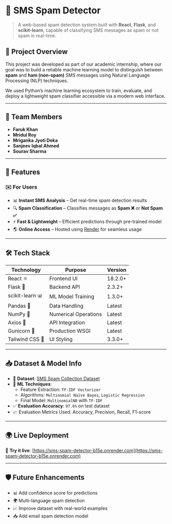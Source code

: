 # 📢 SMS Spam Detector 
> A web-based spam detection system built with **React**, **Flask**, and **scikit-learn**, capable of classifying SMS messages as spam or not spam in real-time.

## 🧠 Project Overview

This project was developed as part of our academic internship, where our goal was to build a reliable machine learning model to distinguish between **spam** and **ham (non-spam)** SMS messages using Natural Language Processing (NLP) techniques.

We used Python’s machine learning ecosystem to train, evaluate, and deploy a lightweight spam classifier accessible via a modern web interface.

---

## 👥 Team Members

- **Faruk Khan**
- **Mridul Roy**
- **Mriganka Jyoti Deka**
- **Sanjeev Iqbal Ahmed**
- **Sourav Sharma**

---

## 🚀 Features

### ✉️ For Users
- 📊 **Instant SMS Analysis** – Get real-time spam detection results  
- 🔍 **Spam Classification** – Classifies messages as **Spam ❌** or **Not Spam ✅**  
- ⚡ **Fast & Lightweight** – Efficient predictions through pre-trained model  
- 🌎 **Online Access** – Hosted using [Render](https://render.com) for seamless usage  

---

## 🛠️ Tech Stack

| Technology         | Purpose               | Version    |
|--------------------|-----------------------|------------|
| React ⚛️           | Frontend UI           | 18.2.0+    |
| Flask 🐍           | Backend API           | 2.3.2+     |
| scikit-learn 📊    | ML Model Training     | 1.3.0+     |
| Pandas 📘          | Data Handling         | Latest     |
| NumPy 🔢           | Numerical Operations  | Latest     |
| Axios 🔗           | API Integration       | Latest     |
| Gunicorn 🚀        | Production WSGI       | Latest     |
| Tailwind CSS 🎨    | UI Styling            | 3.3.0+     |

---

## 📥 Dataset & Model Info

- 📂 **Dataset**: [SMS Spam Collection Dataset](https://www.kaggle.com/datasets/uciml/sms-spam-collection-dataset)  
- 🧠 **ML Techniques**:
  - Feature Extraction: `TF-IDF Vectorizer`
  - Algorithms: `Multinomial Naïve Bayes`, `Logistic Regression`
  - Final Model: `MultinomialNB` with `TF-IDF`
- ✅ **Evaluation Accuracy**: `97.6%` on test dataset
- 📈 Evaluation Metrics Used: Accuracy, Precision, Recall, F1-score

---

## 🌍 Live Deployment

🔗 **Try it live**: [https://sms-spam-detector-b15e.onrender.com](https://sms-spam-detector-b15e.onrender.com)

---


## 🛡 Future Enhancements

- 📊 Add confidence score for predictions  
- 🌍 Multi-language spam detection  
- 📈 Improve dataset with real-world examples  
- 📥 Add email spam detection model



